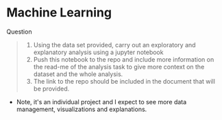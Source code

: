 # Machine Learning  

Question 
> 01. Using the data set provided, carry out an exploratory and explanatory analysis using a jupyter notebook
> 02. Push this notebook to the repo and include more information on the read-me of the analysis task to give more context on the dataset and the whole analysis.
> 03. The link to the repo should be included in the document that will be provided.

* Note, it's an individual project and I expect to see more data management, visualizations and explanations.
